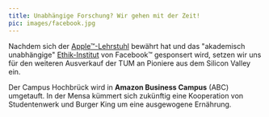 ```yaml
---
title: Unabhängige Forschung? Wir gehen mit der Zeit!
pic: images/facebook.jpg
---
```


Nachdem sich der [Apple&trade;-Lehrstuhl](https://ase.in.tum.de/lehrstuhl_1/projects/all-projects) bewährt hat und das "akademisch unabhängige" [Ethik-Institut](https://sz.de/1.4295434) von Facebook&trade; gesponsert wird, setzen wir uns für den weiteren Ausverkauf der TUM an Pioniere aus dem Silicon Valley ein.

Der Campus Hochbrück wird in **Amazon Business Campus** (ABC) umgetauft.
In der Mensa kümmert sich zukünftig eine Kooperation von Studentenwerk und Burger King um eine ausgewogene Ernährung.
